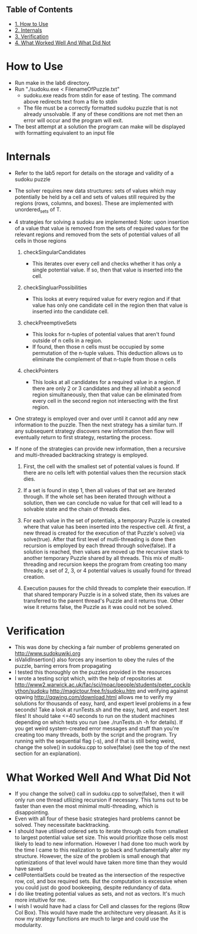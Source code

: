 <div id="table-of-contents">
<h2>Table of Contents</h2>
<div id="text-table-of-contents">
<ul>
<li><a href="#sec-1">1. How to Use</a></li>
<li><a href="#sec-2">2. Internals</a></li>
<li><a href="#sec-3">3. Verification</a></li>
<li><a href="#sec-4">4. What Worked Well And What Did Not</a></li>
</ul>
</div>
</div>

# How to Use<a id="sec-1" name="sec-1"></a>

-   Run make in the lab6 directory.
-   Run "./sudoku.exe < FilenameOfPuzzle.txt"
    -   sudoku.exe reads from stdin for ease of testing. The command
        above redirects text from a file to stdin
    -   The file must be a correctly formatted sudoku puzzle that is not
        already unsolvable. If any of these conditions are not met then
        an error will occur and the program will exit.
-   The best attempt at a solution the program can make will be
    displayed with formatting equivalent to an input file

# Internals<a id="sec-2" name="sec-2"></a>

-   Refer to the lab5 report for details on the storage and validity
    of a sudoku puzzle
-   The solver requires new data structures: sets of values which may
    potentially be held by a cell and sets of values still required by
    the regions (rows, columns, and boxes). These are implemented with
    unordered<sub>sets</sub> of T.
-   4 strategies for solving a sudoku are implemented:
      Note: upon insertion of a value that value is removed from the
    sets of required values for the relevant regions and removed
    from the sets of potential values of all cells in those regions
    1.  checkSingularCandidates
        -   This iterates over every cell and checks whether it has only
            a single potential value. If so, then that value is inserted
            into the cell.

    2.  checkSingluarPossibilities
        -   This looks at every required value for every region and if
            that value has only one candidate cell in the region then
            that value is inserted into the candidate cell.

    3.  checkPreemptiveSets
        -   This looks for n-tuples of potential values that aren't found
            outside of n cells in a region.
        -   If found, then those n cells must be occupied by some
            permutation of the n-tuple values. This deduction allows us
            to eliminate the complement of that n-tuple from those n
            cells

    4.  checkPointers
        -   This looks at all candidates for a required value in a
            region. If there are only 2 or 3 candidates and they all
            inhabit a seoncd region simultaneously, then that value can
            be eliminated from every cell in the second region not
            intersecting with the first region.

-   One strategy is employed over and over until it cannot add any new
    information to the puzzle. Then the next strategy has a similar
    turn. If any subsequent strategy discovers new information then
    flow will eventually return to first strategy, restarting the
    process.

-   If none of the strategies can provide new information, then a
    recursive and multi-threaded backtracking strategy is employed.
    1.  First, the cell with the smallest set of potential values is
        found. If there are no cells left with potential values then
        the recursion stack dies.

    2.  If a set is found in step 1, then all values of that set are
        iterated through. If the whole set has been iterated through
        without a solution, then we can conclude no value for that cell
        will lead to a solvable state and the chain of threads dies.

    3.  For each value in the set of potentials, a temporary Puzzle is
        created where that value has been inserted into the respective
        cell. At first, a new thread is created for the execution of
        that Puzzle's solve() via solve(true). After that first level
        of mutli-threading is done then recursion is employed by each
        thread through solve(false). If a solution is reached, then
        values are moved up the recursive stack to another temporary
        Puzzle shared by all threads. This mix of multi-threading and
        recursion keeps the program from creating too many threads; a
        set of 2, 3, or 4 potential values is usually found for thread
        creation.

    4.  Execution pauses for the child threads to complete their
        execution. If that shared temporary Puzzle is in a solved
        state, then its values are transferred to the parent thread's
        Puzzle and it returns true. Other wise it returns false, the
        Puzzle as it was could not be solved.

# Verification<a id="sec-3" name="sec-3"></a>

-   This was done by checking a fair number of problems generated on
    <http://www.sudokuwiki.org>
-   isValidInsertion() also forces any insertion to obey the rules of
    the puzzle, barring errors from propagating
-   I tested this thoroughly on the puzzles provided in the resources
-   I wrote a testing script which, with the help of repositories at
    <http://www2.warwick.ac.uk/fac/sci/moac/people/students/peter_cock/python/sudoku>
    <http://magictour.free.fr/sudoku.htm> and verifying against qqwing
    <http://qqwing.com/download.html> allows me to verify my solutions
    for thousands of easy, hard, and expert level problems in a few
    seconds! Take a look at runTests.sh and the easy, hard, and expert
    .test files! It should take <=40 seconds to run on the student
    machines depending on which tests you run (see ./runTests.sh -h
    for details). If you get weird system-created error messages and
    stuff than you're creating too many threads, both by the script
    and the program. Try running with the sequential flag (-s), and if
    that is still being weird, change the solve() in sudoku.cpp to
    solve(false) (see the top of the next section for an explanation).

# What Worked Well And What Did Not<a id="sec-4" name="sec-4"></a>

-   If you change the solve() call in sudoku.cpp to solve(false), then
    it will only run one thread utliizing recursion if necessary. This
    turns out to be faster than even the most minimal multi-threading,
    which is disappointing.
-   Even with all four of these basic strategies hard problems cannot
    be solved. They necessitate backtracking.
-   I should have utilised ordered sets to iterate through cells from
    smallest to largest potential value set size. This would
    prioritize those cells most likely to lead to new
    information. However I had done too much work by the time I came
    to this realization to go back and fundamentally alter my
    structure. However, the size of the problem is small enough that
    optimizations of that level would have taken more time than they
    would have saved
-   cellPotentialSets could be treated as the intersection of the
    respective row, col, and box required sets. But the computation is
    excessive when you could just do good bookeeping, despite
    redundancy of data.
-   I do like treating potential values as sets, and not as
    vectors. It's much more intuitive for me.
-   I wish I would have had a class for Cell and classes for the
    regions (Row Col Box). This would have made the architecture very
    pleasant. As it is now my strategy functions are much to large and
    could use the modularity.
